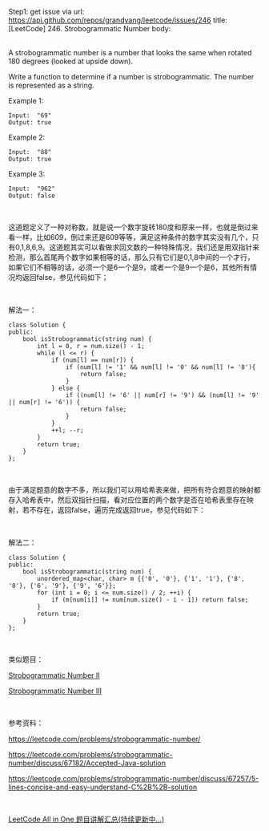 Step1: get issue via url: https://api.github.com/repos/grandyang/leetcode/issues/246 
 title:[LeetCode] 246. Strobogrammatic Number 
 body:  
  

A strobogrammatic number is a number that looks the same when rotated 180 degrees (looked at upside down).

Write a function to determine if a number is strobogrammatic. The number is represented as a string.

Example 1:
    
    
    Input:  "69"
    Output: true
    

Example 2:
    
    
    Input:  "88"
    Output: true

Example 3:
    
    
    Input:  "962"
    Output: false

 

这道题定义了一种对称数，就是说一个数字旋转180度和原来一样，也就是倒过来看一样，比如609，倒过来还是609等等，满足这种条件的数字其实没有几个，只有0,1,8,6,9。这道题其实可以看做求回文数的一种特殊情况，我们还是用双指针来检测，那么首尾两个数字如果相等的话，那么只有它们是0,1,8中间的一个才行，如果它们不相等的话，必须一个是6一个是9，或者一个是9一个是6，其他所有情况均返回false，参见代码如下；

 

解法一：
    
    
    class Solution {
    public:
        bool isStrobogrammatic(string num) {
            int l = 0, r = num.size() - 1;
            while (l <= r) {
                if (num[l] == num[r]) {
                    if (num[l] != '1' && num[l] != '0' && num[l] != '8'){
                        return false;
                    }
                } else {
                    if ((num[l] != '6' || num[r] != '9') && (num[l] != '9' || num[r] != '6')) {
                        return false;
                    }
                }
                ++l; --r;
            }
            return true;
        }
    };

 

由于满足题意的数字不多，所以我们可以用哈希表来做，把所有符合题意的映射都存入哈希表中，然后双指针扫描，看对应位置的两个数字是否在哈希表里存在映射，若不存在，返回false，遍历完成返回true，参见代码如下：

 

解法二：
    
    
    class Solution {
    public:
        bool isStrobogrammatic(string num) {
            unordered_map<char, char> m {{'0', '0'}, {'1', '1'}, {'8', '8'}, {'6', '9'}, {'9', '6'}};
            for (int i = 0; i <= num.size() / 2; ++i) {
                if (m[num[i]] != num[num.size() - i - 1]) return false;
            }
            return true;
        }
    };

 

类似题目：

[Strobogrammatic Number II](http://www.cnblogs.com/grandyang/p/5200919.html) 

[Strobogrammatic Number III](http://www.cnblogs.com/grandyang/p/5203228.html) 

 

参考资料：

<https://leetcode.com/problems/strobogrammatic-number/>

<https://leetcode.com/problems/strobogrammatic-number/discuss/67182/Accepted-Java-solution>

<https://leetcode.com/problems/strobogrammatic-number/discuss/67257/5-lines-concise-and-easy-understand-C%2B%2B-solution>

 

[LeetCode All in One 题目讲解汇总(持续更新中...)](http://www.cnblogs.com/grandyang/p/4606334.html)
